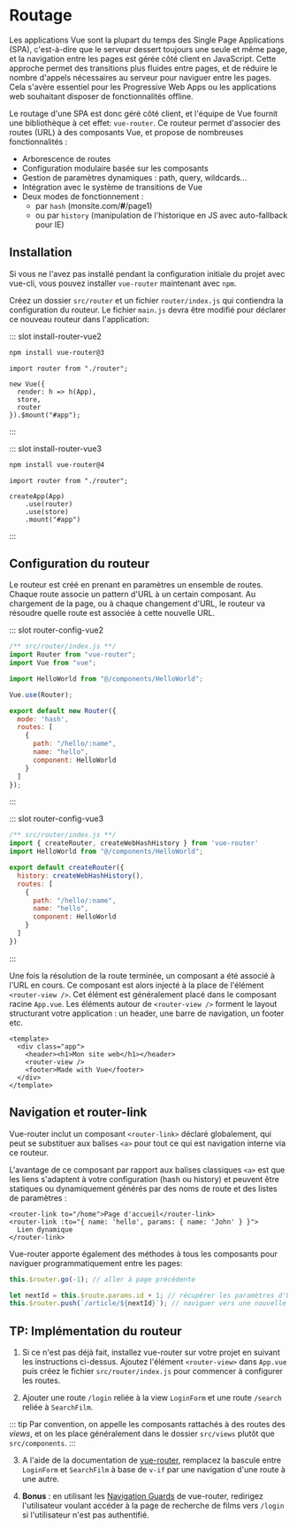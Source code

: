 # Routage

Les applications Vue sont la plupart du temps des Single Page Applications (SPA), c'est-à-dire que le serveur dessert toujours une seule et même page, et la navigation entre les pages est gérée côté client en JavaScript. Cette approche permet des transitions plus fluides entre pages, et de réduire le nombre d'appels nécessaires au serveur pour naviguer entre les pages. Cela s'avère essentiel pour les Progressive Web Apps ou les applications web souhaitant disposer de fonctionnalités offline.

Le routage d'une SPA est donc géré côté client, et l'équipe de Vue fournit une bibliothèque à cet effet: `vue-router`. Ce routeur permet d'associer des routes (URL) à des composants Vue, et propose de nombreuses fonctionnalités :

- Arborescence de routes
- Configuration modulaire basée sur les composants
- Gestion de paramètres dynamiques : path, query, wildcards...
- Intégration avec le système de transitions de Vue
- Deux modes de fonctionnement :
  - par `hash` (monsite.com/**#**/page1)
  - ou par `history` (manipulation de l'historique en JS avec auto-fallback pour IE)

## Installation

Si vous ne l'avez pas installé pendant la configuration initiale du projet avec vue-cli, vous pouvez installer `vue-router` maintenant avec `npm`.

Créez un dossier `src/router` et un fichier `router/index.js` qui contiendra la configuration du routeur. Le fichier `main.js` devra être modifié pour déclarer ce nouveau routeur dans l'application:

<VueVersionSwitch slotKey="install-router" />

::: slot install-router-vue2
```bash
npm install vue-router@3
```

```js{6}
import router from "./router";

new Vue({
  render: h => h(App),
  store,
  router
}).$mount("#app");
```
:::

::: slot install-router-vue3
```bash
npm install vue-router@4
```

```js{4}
import router from "./router";

createApp(App)
	.use(router)
	.use(store)
	.mount("#app")
```
:::

## Configuration du routeur

Le routeur est créé en prenant en paramètres un ensemble de routes. Chaque route associe un pattern d'URL à un certain composant. Au chargement de la page, ou à chaque changement d'URL, le routeur va résoudre quelle route est associée à cette nouvelle URL.

<VueVersionSwitch slotKey="router-config" />

::: slot router-config-vue2
```js
/** src/router/index.js **/
import Router from "vue-router";
import Vue from "vue";

import HelloWorld from "@/components/HelloWorld";

Vue.use(Router);

export default new Router({
  mode: 'hash',
  routes: [
    {
      path: "/hello/:name",
      name: "hello",
      component: HelloWorld
    }
  ]
});
```
:::

::: slot router-config-vue3
```js
/** src/router/index.js **/
import { createRouter, createWebHashHistory } from 'vue-router'
import HelloWorld from "@/components/HelloWorld";

export default createRouter({
  history: createWebHashHistory(),
  routes: [
    {
      path: "/hello/:name",
      name: "hello",
      component: HelloWorld
    }
  ]
})
```
:::

Une fois la résolution de la route terminée, un composant a été associé à l'URL en cours. Ce composant est alors injecté à la place de l'élément `<router-view />`. Cet élément est généralement placé dans le composant racine `App.vue`. Les éléments autour de `<router-view />` forment le layout structurant votre application : un header, une barre de navigation, un footer etc.

```vue
<template>
  <div class="app">
    <header><h1>Mon site web</h1></header>
    <router-view />
    <footer>Made with Vue</footer>
  </div>
</template>
```

## Navigation et router-link

Vue-router inclut un composant `<router-link>` déclaré globalement, qui peut se substituer aux balises `<a>` pour tout ce qui est navigation interne via ce routeur.

L'avantage de ce composant par rapport aux balises classiques `<a>` est que les liens s'adaptent à votre configuration (hash ou history) et peuvent être statiques ou dynamiquement générés par des noms de route et des listes de paramètres :

```vue
<router-link to="/home">Page d'accueil</router-link>
<router-link :to="{ name: 'hello', params: { name: 'John' } }">
  Lien dynamique
</router-link>
```

Vue-router apporte également des méthodes à tous les composants pour naviguer programmatiquement entre les pages:

```js
this.$router.go(-1); // aller à page précédente

let nextId = this.$route.params.id + 1; // récupérer les paramètres d'URL
this.$router.push(`/article/${nextId}`); // naviguer vers une nouvelle page par URL
```

## TP: Implémentation du routeur

1. Si ce n'est pas déjà fait, installez vue-router sur votre projet en suivant les instructions ci-dessus. Ajoutez l'élément `<router-view>` dans `App.vue` puis créez le fichier `src/router/index.js` pour commencer à configurer les routes.

2. Ajouter une route `/login` reliée à la view `LoginForm` et une route `/search` reliée à `SearchFilm`.

::: tip
Par convention, on appelle les composants rattachés à des routes des _views_, et on les place généralement dans le dossier `src/views` plutôt que `src/components`.
:::

3. A l'aide de la documentation de [vue-router](https://router.vuejs.org/api/), remplacez la bascule entre `LoginForm` et `SearchFilm` à base de `v-if` par une navigation d'une route à une autre.

4. **Bonus** : en utilisant les [Navigation Guards](https://router.vuejs.org/guide/advanced/navigation-guards.html) de vue-router, redirigez l'utilisateur voulant accéder à la page de recherche de films vers `/login` si l'utilisateur n'est pas authentifié.
